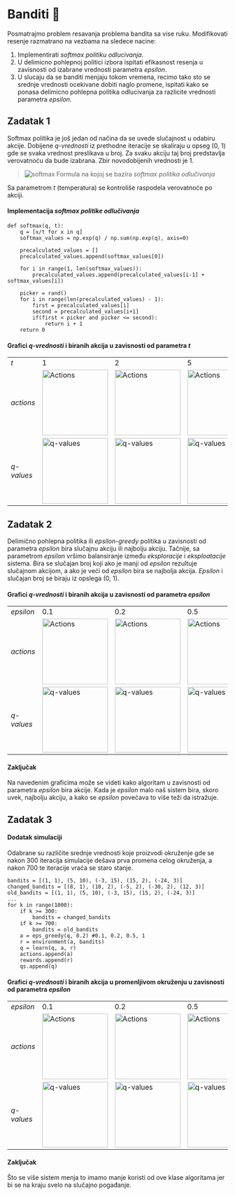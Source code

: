 # Banditi 🧨

Posmatrajmo problem resavanja problema bandita sa vise ruku. Modifikovati resenje razmatrano na vezbama na sledece nacine: 
1. Implementirati *softmax politiku odlucivanja*. 
2. U delimicno pohlepnoj politici izbora ispitati efikasnost resenja u zavisnosti od izabrane vrednosti parametra *epsilon*. 
3. U slucaju da se banditi menjaju tokom vremena, recimo tako sto se srednje vrednosti ocekivane dobiti naglo promene, ispitati kako se ponasa delimicno pohlepna politika odlucivanja za razlicite vrednosti parametra *epsilon*.

## Zadatak 1
Softmax politika je još jedan od načina da se uvede slučajnost u odabiru akcije. Dobijene *q-vrednosti* iz prethodne iteracije se skaliraju u opseg (0, 1) gde se svaka vrednost preslikava u broj. Za svaku akciju taj broj predstavlja verovatnoću da bude izabrana. Zbir novodobijenih vrednosti je 1.
> ![softmax](https://user-images.githubusercontent.com/30222786/99899523-49d9b900-2caa-11eb-9550-d668d6470976.png)
> Formula na kojoj se bazira *softmax politika odlučivanja*

Sa parametrom *t* (temperatura) se kontroliše raspodela verovatnoće po akciji.
#### Implementacija *softmax politike odlučivanja*

	def softmax(q, t):
		q = [x/t for x in q]
		softmax_values = np.exp(q) / np.sum(np.exp(q), axis=0)
		
		precalculated_values = []
		precalculated_values.append(softmax_values[0])
		
		for i in range(1, len(softmax_values)):
			precalculated_values.append(precalculated_values[i-1] + softmax_values[i])
		
		picker = rand()
		for i in range(len(precalculated_values) - 1):
			first = precalculated_values[i]
			second = precalculated_values[i+1]
			if(first < picker and picker <= second):
				return i + 1
		return 0
#### Grafici *q-vrednosti* i biranih akcija u zavisnosti od parametra *t*

<table>
<tr> <td> <i>t</i> </td>  <td> 1 </td> <td>2</td> <td>5</td> <td>10</td> </tr>
<tr> <td> <i>actions</i>  <td> <img src="https://user-images.githubusercontent.com/30222786/99906587-3b09fb00-2cd8-11eb-8e51-7858bfb7b862.png" alt="Actions" width="150px"> </td> <td><img src="https://user-images.githubusercontent.com/30222786/99906711-e0bd6a00-2cd8-11eb-971f-04b11f2f8f7f.png" alt="Actions" width="150px"></td> <td><img src="https://user-images.githubusercontent.com/30222786/99906792-5de8df00-2cd9-11eb-836c-55c2bc8e2c02.png" alt="Actions" width="150px"></td> <td><img src="https://user-images.githubusercontent.com/30222786/99906795-5fb2a280-2cd9-11eb-8364-96ac8e878339.png" alt="Actions" width="150px"></td> </tr>
<tr> <td> <i>q-values</i>  <td> <img src="https://user-images.githubusercontent.com/30222786/99906644-8d4b1c00-2cd8-11eb-9ea0-2c11d15923dc.png" alt="q-values" width="150px"> </td> <td><img src="https://user-images.githubusercontent.com/30222786/99906709-def3a680-2cd8-11eb-9e92-c5efc1e2efd8.png" alt="q-values" width="150px"></td> <td><img src="https://user-images.githubusercontent.com/30222786/99906789-59bcc180-2cd9-11eb-9360-ab8751ef2df5.png" alt="q-values" width="150px"></td> <td><img src="https://user-images.githubusercontent.com/30222786/99906791-5b868500-2cd9-11eb-92fa-2dcc902869de.png" alt="q-values" width="150px"></td> </tr>
</table>

## Zadatak 2
Delimično pohlepna politika ili *epsilon-greedy* politika u zavisnosti od parametra *epsilon* bira slučajnu akciju ili najbolju akciju. Tačnije, sa parametrom *epsilon* vršimo balansiranje između *eksploracije* i *eksploatacije* sistema. Bira se slučajan broj koji ako je manji od *epsilon* rezultuje slučajnom akcijom, a ako je veći od *epsilon* bira se najbolja akcija. *Epsilon* i slučajan broj se biraju iz opslega (0, 1).

#### Grafici *q-vrednosti* i biranih akcija u zavisnosti od parametra *epsilon*
<table>
<tr> <td> <i>epsilon</i> </td>  <td> 0.1 </td> <td>0.2</td> <td>0.5</td> <td>1</td> </tr>
<tr> <td> <i>actions</i>  <td> <img src="https://user-images.githubusercontent.com/30222786/99907586-f08b7d00-2cdd-11eb-9df0-36d96bc6d9ac.png" alt="Actions" width="150px"> </td> <td><img src="https://user-images.githubusercontent.com/30222786/99907587-f2554080-2cdd-11eb-91de-cb0913ee2e80.png" alt="Actions" width="150px"></td> <td><img src="https://user-images.githubusercontent.com/30222786/99907589-f3866d80-2cdd-11eb-8786-27068cf52c9f.png" alt="Actions" width="150px"></td> <td><img src="https://user-images.githubusercontent.com/30222786/99907590-f4b79a80-2cdd-11eb-8d9f-58dd45b3a612.png" alt="Actions" width="150px"></td> </tr>
<tr> <td> <i>q-values</i>  <td> <img src="https://user-images.githubusercontent.com/30222786/99907592-f7b28b00-2cdd-11eb-8db7-73d41920ed0f.png" alt="q-values" width="150px"> </td> <td><img src="https://user-images.githubusercontent.com/30222786/99907597-fda86c00-2cdd-11eb-9c29-b4fa5edd60fe.png" alt="q-values" width="150px"></td> <td><img src="https://user-images.githubusercontent.com/30222786/99907598-ff722f80-2cdd-11eb-83e8-5d02028cf3da.png" alt="q-values" width="150px"></td> <td><img src="https://user-images.githubusercontent.com/30222786/99907595-faad7b80-2cdd-11eb-9dfb-7332203a8f07.png" alt="q-values" width="150px"></td> </tr>
</table>

#### Zaključak
Na navedenim graficima može se videti kako algoritam u zavisnosti od parametra *epsilon* bira akcije. Kada je *epsilon* malo naš sistem bira, skoro uvek, najbolju akciju, a kako se *epsilon* povećava to više teži da istražuje. 


## Zadatak 3

#### Dodatak simulaciji
Odabrane su različite srednje vrednosti koje proizvodi okruženje gde se nakon 300 iteracija simulacije dešava prva promena celog okruženja, a nakon 700 te iteracije vraća se staro stanje.

    bandits = [(1, 1), (5, 10), (-3, 15), (15, 2), (-24, 3)]
    changed_bandits = [(8, 1), (10, 2), (-5, 2), (-30, 2), (12, 3)]
    old_bandits = [(1, 1), (5, 10), (-3, 15), (15, 2), (-24, 3)]
	...
	for k in range(1000):
		if k >= 300:
			bandits = changed_bandits
		if k >= 700:
			bandits = old_bandits
		a = eps_greedy(q, 0.2) #0.1, 0.2, 0.5, 1
		r = environment(a, bandits)
		q = learn(q, a, r)
		actions.append(a)
		rewards.append(r)
		qs.append(q)

#### Grafici *q-vrednosti* i biranih akcija u promenljivom okruženju u zavisnosti od parametra *epsilon*
<table>
<tr> <td> <i>epsilon</i> </td>  <td> 0.1 </td> <td>0.2</td> <td>0.5</td> <td>1</td> </tr>
<tr> <td> <i>actions</i>  <td> <img src="https://user-images.githubusercontent.com/30222786/99908378-a8bb2480-2ce2-11eb-9749-6179d59e9820.png" alt="Actions" width="150px"> </td> <td><img src="https://user-images.githubusercontent.com/30222786/99908381-a9ec5180-2ce2-11eb-8ff3-815da7bfe735.png" alt="Actions" width="150px"></td> <td><img src="https://user-images.githubusercontent.com/30222786/99908382-ab1d7e80-2ce2-11eb-9f1a-d5bacb1429f1.png" alt="Actions" width="150px"></td> <td><img src="https://user-images.githubusercontent.com/30222786/99908385-ac4eab80-2ce2-11eb-8c60-0e43a4b4c930.png" alt="Actions" width="150px"></td> </tr>
<tr> <td> <i>q-values</i>  <td> <img src="https://user-images.githubusercontent.com/30222786/99908386-ae186f00-2ce2-11eb-91ca-e1186417d2ac.png" alt="q-values" width="150px"> </td> <td><img src="https://user-images.githubusercontent.com/30222786/99908387-b1abf600-2ce2-11eb-9043-927320292d33.png" alt="q-values" width="150px"></td> <td><img src="https://user-images.githubusercontent.com/30222786/99908388-b2448c80-2ce2-11eb-873b-6ef1027b2b42.png" alt="q-values" width="150px"></td> <td><img src="https://user-images.githubusercontent.com/30222786/99908391-b40e5000-2ce2-11eb-8837-f810a33f9b92.png" alt="q-values" width="150px"></td> </tr>
</table>

#### Zaključak
Što se više sistem menja to imamo manje koristi od ove klase algoritama jer bi se na kraju svelo na slučajno pogađanje. 